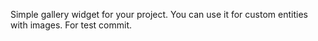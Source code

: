 Simple gallery widget for your project.
You can use it for custom entities with images.
For test commit.